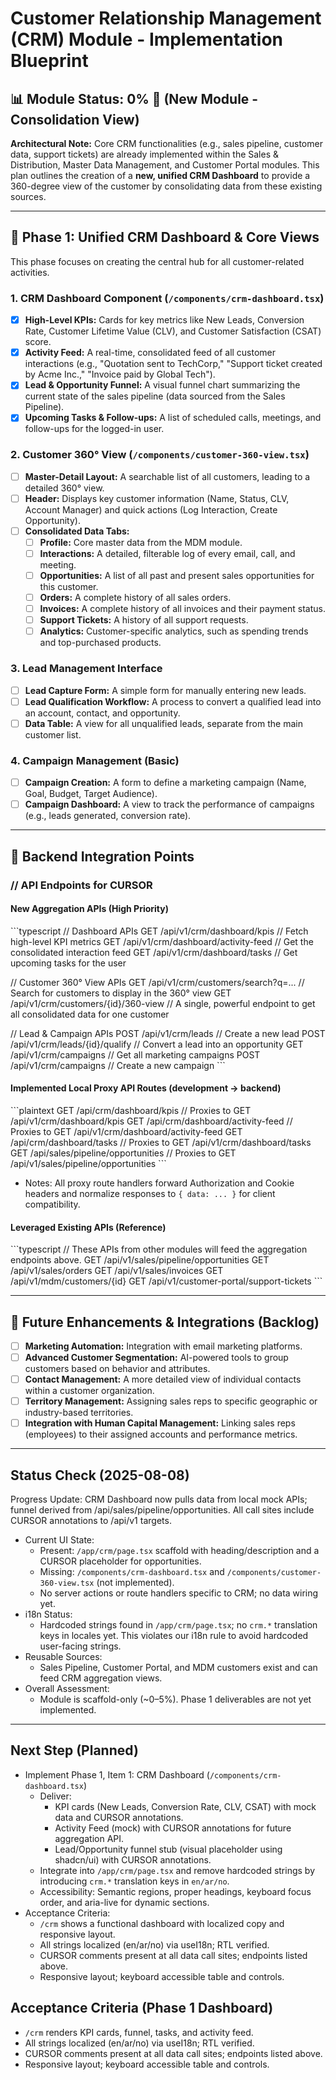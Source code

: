 # Customer Relationship Management (CRM) Module - Implementation Blueprint

## 📊 Module Status: 0% 🔵 (New Module - Consolidation View)

**Architectural Note:** Core CRM functionalities (e.g., sales pipeline, customer data, support tickets) are already implemented within the Sales & Distribution, Master Data Management, and Customer Portal modules. This plan outlines the creation of a **new, unified CRM Dashboard** to provide a 360-degree view of the customer by consolidating data from these existing sources.

---

## 🎯 Phase 1: Unified CRM Dashboard & Core Views

This phase focuses on creating the central hub for all customer-related activities.

### **1. CRM Dashboard Component (`/components/crm-dashboard.tsx`)**
- [x] **High-Level KPIs:** Cards for key metrics like New Leads, Conversion Rate, Customer Lifetime Value (CLV), and Customer Satisfaction (CSAT) score.
- [x] **Activity Feed:** A real-time, consolidated feed of all customer interactions (e.g., "Quotation sent to TechCorp," "Support ticket created by Acme Inc.," "Invoice paid by Global Tech").
- [x] **Lead & Opportunity Funnel:** A visual funnel chart summarizing the current state of the sales pipeline (data sourced from the Sales Pipeline).
- [x] **Upcoming Tasks & Follow-ups:** A list of scheduled calls, meetings, and follow-ups for the logged-in user.

### **2. Customer 360° View (`/components/customer-360-view.tsx`)**
- [ ] **Master-Detail Layout:** A searchable list of all customers, leading to a detailed 360° view.
- [ ] **Header:** Displays key customer information (Name, Status, CLV, Account Manager) and quick actions (Log Interaction, Create Opportunity).
- [ ] **Consolidated Data Tabs:**
    - [ ] **Profile:** Core master data from the MDM module.
    - [ ] **Interactions:** A detailed, filterable log of every email, call, and meeting.
    - [ ] **Opportunities:** A list of all past and present sales opportunities for this customer.
    - [ ] **Orders:** A complete history of all sales orders.
    - [ ] **Invoices:** A complete history of all invoices and their payment status.
    - [ ] **Support Tickets:** A history of all support requests.
    - [ ] **Analytics:** Customer-specific analytics, such as spending trends and top-purchased products.

### **3. Lead Management Interface**
- [ ] **Lead Capture Form:** A simple form for manually entering new leads.
- [ ] **Lead Qualification Workflow:** A process to convert a qualified lead into an account, contact, and opportunity.
- [ ] **Data Table:** A view for all unqualified leads, separate from the main customer list.

### **4. Campaign Management (Basic)**
- [ ] **Campaign Creation:** A form to define a marketing campaign (Name, Goal, Budget, Target Audience).
- [ ] **Campaign Dashboard:** A view to track the performance of campaigns (e.g., leads generated, conversion rate).

---

## 🔧 Backend Integration Points

### // API Endpoints for CURSOR

#### **New Aggregation APIs (High Priority)**
\`\`\`typescript
// Dashboard APIs
GET /api/v1/crm/dashboard/kpis                  // Fetch high-level KPI metrics
GET /api/v1/crm/dashboard/activity-feed         // Get the consolidated interaction feed
GET /api/v1/crm/dashboard/tasks                 // Get upcoming tasks for the user

// Customer 360° View APIs
GET /api/v1/crm/customers/search?q=...          // Search for customers to display in the 360° view
GET /api/v1/crm/customers/{id}/360-view         // A single, powerful endpoint to get all consolidated data for one customer

// Lead & Campaign APIs
POST /api/v1/crm/leads                          // Create a new lead
POST /api/v1/crm/leads/{id}/qualify             // Convert a lead into an opportunity
GET /api/v1/crm/campaigns                       // Get all marketing campaigns
POST /api/v1/crm/campaigns                      // Create a new campaign
\`\`\`

#### **Implemented Local Proxy API Routes (development → backend)**
\`\`\`plaintext
GET /api/crm/dashboard/kpis                // Proxies to GET /api/v1/crm/dashboard/kpis
GET /api/crm/dashboard/activity-feed       // Proxies to GET /api/v1/crm/dashboard/activity-feed
GET /api/crm/dashboard/tasks               // Proxies to GET /api/v1/crm/dashboard/tasks
GET /api/sales/pipeline/opportunities      // Proxies to GET /api/v1/sales/pipeline/opportunities
\`\`\`

- Notes: All proxy route handlers forward Authorization and Cookie headers and normalize responses to `{ data: ... }` for client compatibility.

#### **Leveraged Existing APIs (Reference)**
\`\`\`typescript
// These APIs from other modules will feed the aggregation endpoints above.
GET /api/v1/sales/pipeline/opportunities
GET /api/v1/sales/orders
GET /api/v1/sales/invoices
GET /api/v1/mdm/customers/{id}
GET /api/v1/customer-portal/support-tickets
\`\`\`

---

## 🚀 Future Enhancements & Integrations (Backlog)

- [ ] **Marketing Automation:** Integration with email marketing platforms.
- [ ] **Advanced Customer Segmentation:** AI-powered tools to group customers based on behavior and attributes.
- [ ] **Contact Management:** A more detailed view of individual contacts within a customer organization.
- [ ] **Territory Management:** Assigning sales reps to specific geographic or industry-based territories.
- [ ] **Integration with Human Capital Management:** Linking sales reps (employees) to their assigned accounts and performance metrics.

---

## Status Check (2025-08-08)

Progress Update: CRM Dashboard now pulls data from local mock APIs; funnel derived from /api/sales/pipeline/opportunities. All call sites include CURSOR annotations to /api/v1 targets.

- Current UI State:
  - Present: `/app/crm/page.tsx` scaffold with heading/description and a CURSOR placeholder for opportunities.
  - Missing: `/components/crm-dashboard.tsx` and `/components/customer-360-view.tsx` (not implemented).
  - No server actions or route handlers specific to CRM; no data wiring yet.
- i18n Status:
  - Hardcoded strings found in `/app/crm/page.tsx`; no `crm.*` translation keys in locales yet. This violates our i18n rule to avoid hardcoded user-facing strings.
- Reusable Sources:
  - Sales Pipeline, Customer Portal, and MDM customers exist and can feed CRM aggregation views.
- Overall Assessment:
  - Module is scaffold-only (~0–5%). Phase 1 deliverables are not yet implemented.

---

## Next Step (Planned)

- Implement Phase 1, Item 1: CRM Dashboard (`/components/crm-dashboard.tsx`)
  - Deliver:
    - KPI cards (New Leads, Conversion Rate, CLV, CSAT) with mock data and CURSOR annotations.
    - Activity Feed (mock) with CURSOR annotations for future aggregation API.
    - Lead/Opportunity funnel stub (visual placeholder using shadcn/ui) with CURSOR annotations.
  - Integrate into `/app/crm/page.tsx` and remove hardcoded strings by introducing `crm.*` translation keys in `en/ar/no`.
  - Accessibility: Semantic regions, proper headings, keyboard focus order, and aria-live for dynamic sections.
- Acceptance Criteria:
  - `/crm` shows a functional dashboard with localized copy and responsive layout.
  - All strings localized (en/ar/no) via useI18n; RTL verified.
  - CURSOR comments present at all data call sites; endpoints listed above.
  - Responsive layout; keyboard accessible table and controls.

## Acceptance Criteria (Phase 1 Dashboard)
- `/crm` renders KPI cards, funnel, tasks, and activity feed.
- All strings localized (en/ar/no) via useI18n; RTL verified.
- CURSOR comments present at all data call sites; endpoints listed above.
- Responsive layout; keyboard accessible table and controls.

